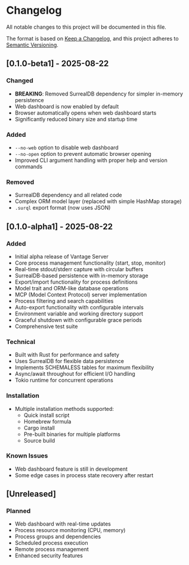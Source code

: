 # Changelog

All notable changes to this project will be documented in this file.

The format is based on [Keep a Changelog](https://keepachangelog.com/en/1.0.0/),
and this project adheres to [Semantic Versioning](https://semver.org/spec/v2.0.0.html).

## [0.1.0-beta1] - 2025-08-22

### Changed
- **BREAKING**: Removed SurrealDB dependency for simpler in-memory persistence
- Web dashboard is now enabled by default
- Browser automatically opens when web dashboard starts
- Significantly reduced binary size and startup time

### Added
- `--no-web` option to disable web dashboard
- `--no-open` option to prevent automatic browser opening
- Improved CLI argument handling with proper help and version commands

### Removed
- SurrealDB dependency and all related code
- Complex ORM model layer (replaced with simple HashMap storage)
- `.surql` export format (now uses JSON)

## [0.1.0-alpha1] - 2025-08-22

### Added
- Initial alpha release of Vantage Server
- Core process management functionality (start, stop, monitor)
- Real-time stdout/stderr capture with circular buffers
- SurrealDB-based persistence with in-memory storage
- Export/import functionality for process definitions
- Model trait and ORM-like database operations
- MCP (Model Context Protocol) server implementation
- Process filtering and search capabilities
- Auto-export functionality with configurable intervals
- Environment variable and working directory support
- Graceful shutdown with configurable grace periods
- Comprehensive test suite

### Technical
- Built with Rust for performance and safety
- Uses SurrealDB for flexible data persistence
- Implements SCHEMALESS tables for maximum flexibility
- Async/await throughout for efficient I/O handling
- Tokio runtime for concurrent operations

### Installation
- Multiple installation methods supported:
  - Quick install script
  - Homebrew formula
  - Cargo install
  - Pre-built binaries for multiple platforms
  - Source build

### Known Issues
- Web dashboard feature is still in development
- Some edge cases in process state recovery after restart

## [Unreleased]

### Planned
- Web dashboard with real-time updates
- Process resource monitoring (CPU, memory)
- Process groups and dependencies
- Scheduled process execution
- Remote process management
- Enhanced security features
